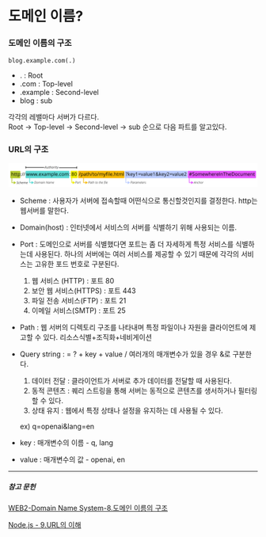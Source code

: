 # 도메인 이름?

### 도메인 이름의 구조
    blog.example.com(.)
- . : Root
- .com : Top-level
- .example : Second-level
- blog : sub  

각각의 레밸마다 서버가 다르다.  
Root -> Top-level -> Second-level -> sub 순으로 다음 파트를 알고있다.

### URL의 구조
![img.png](../../images/url.png)
- Scheme : 사용자가 서버에 접속할때 어떤식으로 통신할것인지를 결정한다. http는 웹서버를 말한다.
- Domain(host) : 인터넷에서 서비스의 서버를 식별하기 위해 사용되는 이름.
- Port : 도메인으로 서버를 식별했다면 포트는 좀 더 자세하게 특정 서비스를 식별하는데 사용된다. 
하나의 서버에는 여러 서비스를 제공할 수 있기 때문에 각각의 서비스는 고유한 포드 번호로 구분된다.
  1. 웹 서비스 (HTTP) : 포트 80
  2. 보안 웹 서비스(HTTPS) : 포트 443
  3. 파일 전송 서비스(FTP) : 포트 21
  4. 이메일 서비스(SMTP) : 포트 25
- Path : 웹 서버의 디렉토리 구조를 나타내며 특정 파일이나 자원을 클라이언트에 제고할 수 있다. 리소스식별+조직화+네비게이션
- Query string : = ? + key + value / 여러개의 매개변수가 있을 경우 &로 구분한다.  
    1. 데이터 전달 : 클라이언트가 서버로 추가 데이터를 전달할 때 사용된다.
  2. 동적 콘텐츠 : 퀘리 스트링을 통해 서버는 동적으로 콘텐츠를 생서하거나 필터링 할 수 있다.
  3. 상태 유지 : 웹에서 특정 상태나 설정을 유지하는 데 사용될 수 있다.  
  
  ex) q=openai&lang=en
- key : 매개변수의 이름 - q, lang 
- value : 매개변수의 값 - openai, en






---
##### 참고 문헌
[WEB2-Domain Name System-8.도메인 이름의 구조](https://youtu.be/2EIgPYRzVwY?si=S0TDTfPDXVZgHJrD)  

[Node.js - 9.URL의 이해](https://youtu.be/Zhbvui_T9VY?si=MHjIankS85s8whaB)